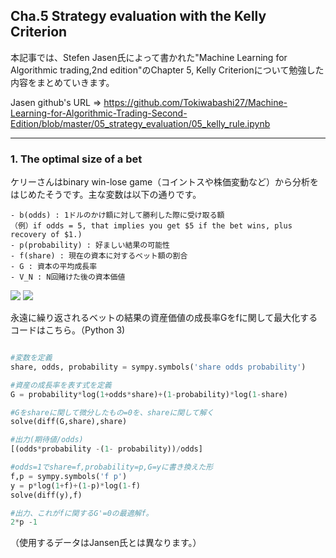 ## Cha.5 Strategy evaluation with the Kelly Criterion

本記事では、Stefen Jasen氏によって書かれた"Machine Learning for Algorithmic trading,2nd edition"のChapter 5, Kelly Criterionについて勉強した内容をまとめていきます。

Jasen github's URL ⇒ https://github.com/Tokiwabashi27/Machine-Learning-for-Algorithmic-Trading-Second-Edition/blob/master/05_strategy_evaluation/05_kelly_rule.ipynb

----
### 1. The optimal size of a bet

ケリーさんはbinary win-lose game（コイントスや株価変動など）から分析をはじめたそうです。主な変数は以下の通りです。





```
- b(odds) : 1ドルのかけ額に対して勝利した際に受け取る額
（例）if odds = 5, that implies you get $5 if the bet wins, plus recovery of $1.)
- p(probability) : 好ましい結果の可能性
- f(share) : 現在の資本に対するベット額の割合
- G : 資本の平均成長率
- V_N : N回賭けた後の資本価値
```



<img src = "https://latex.codecogs.com/gif.latex?V_n&space;=&space;V_0(1&plus;of)^m(1-f)^{n-m}"/>


<img src = "https://latex.codecogs.com/gif.latex?G&space;=&space;lim_{n\rightarrow\infty}&space;\frac{1}{n}log\frac{V_n}{V_0}"/>

永遠に繰り返されるベットの結果の資産価値の成長率Gをfに関して最大化するコードはこちら。（Python 3)

```Python

#変数を定義
share, odds, probability = sympy.symbols('share odds probability')

#資産の成長率を表す式を定義
G = probability*log(1+odds*share)+(1-probability)*log(1-share)

#Gをshareに関して微分したもの=0を、shareに関して解く
solve(diff(G,share),share)

#出力(期待値/odds)
[(odds*probability -(1- probability))/odds]

#odds=1でshare=f,probability=p,G=yに書き換えた形
f,p = sympy.symbols('f p')
y = p*log(1+f)+(1-p)*log(1-f)
solve(diff(y),f)

#出力、これがfに関するG'=0の最適解f。
2*p -1

```

（使用するデータはJansen氏とは異なります。）

